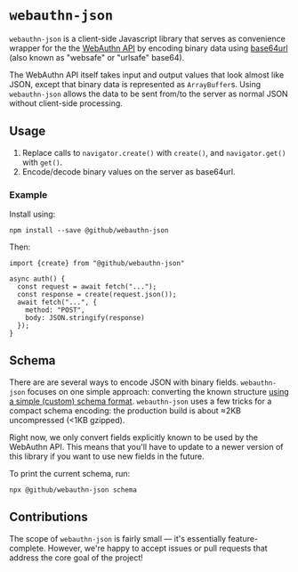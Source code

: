 # `webauthn-json`

`webauthn-json` is a client-side Javascript library that serves as convenience wrapper for the the [WebAuthn API](https://www.w3.org/TR/webauthn/) by encoding binary data using [base64url](https://w3c.github.io/webauthn/#sctn-dependencies) (also known as "websafe" or "urlsafe" base64).

The WebAuthn API itself takes input and output values that look almost like JSON, except that binary data is represented as `ArrayBuffer`s. Using `webauthn-json` allows the data to be sent from/to the server as normal JSON without client-side processing.

## Usage

1) Replace calls to `navigator.create()` with `create()`, and `navigator.get()` with `get()`.
2) Encode/decode binary values on the server as base64url.

### Example

Install using:

    npm install --save @github/webauthn-json
    
Then:

    import {create} from "@github/webauthn-json"

    async auth() {
      const request = await fetch("...");
      const response = create(request.json());
      await fetch("...", {
        method: "POST",
        body: JSON.stringify(response)
      });
    }

## Schema

There are are several ways to encode JSON with binary fields. `webauthn-json` focuses on one simple approach: converting the known structure [using a simple (custom) schema format](https://github.com/github/webauthn-json/blob/master/src/webauthn-schema.ts). `webauthn-json` uses a few tricks for a compact schema encoding: the production build is about ≈2KB uncompressed (<1KB gzipped).

Right now, we only convert fields explicitly known to be used by the WebAuthn API. This means that you'll have to update to a newer version of this library if you want to use new fields in the future.

To print the current schema, run:

    npx @github/webauthn-json schema

## Contributions

The scope of `webauthn-json` is fairly small — it's essentially feature-complete. However, we're happy to accept issues or pull requests that address the core goal of the project!
